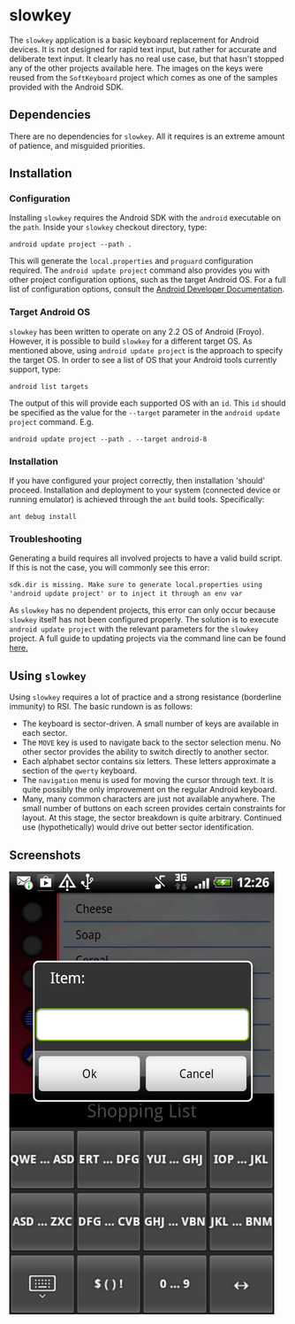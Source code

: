 slowkey
=======

The `slowkey` application is a basic keyboard replacement for Android devices. It is not designed for rapid text input, but rather for accurate and deliberate text input. It clearly has no real use case, but that hasn't stopped any of the other projects available here. The images on the keys were reused from the `SoftKeyboard` project which comes as one of the samples provided with the Android SDK. 


Dependencies
------------

There are no dependencies for `slowkey`. All it requires is an extreme amount of patience, and misguided priorities.

Installation
------------

### Configuration
Installing `slowkey` requires the Android SDK with the `android` executable on the `path`. Inside your `slowkey` checkout directory, type: 

    android update project --path . 

This will generate the `local.properties` and `proguard` configuration required. The `android update project` command also provides you with other project configuration options, such as the target Android OS. For a full list of configuration options, consult the [Android Developer Documentation](http://developer.android.com/tools/projects/projects-cmdline.html#UpdatingAProject). 

### Target Android OS

`slowkey` has been written to operate on any 2.2 OS of Android (Froyo). However, it is possible to build `slowkey` for a different target OS. As mentioned above, using `android update project` is the approach to specify the target OS. In order to see a list of OS that your Android tools currently support, type: 

    android list targets

The output of this will provide each supported OS with an `id`. This `id` should be specified as the value for the `--target` parameter in the `android update project` command. E.g.

    android update project --path . --target android-8


### Installation

If you have configured your project correctly, then installation 'should' proceed. Installation and deployment to your system (connected device or running emulator) is achieved through the `ant` build tools. Specifically: 

    ant debug install

### Troubleshooting

Generating a build requires all involved projects to have a valid build script. If this is not the case, you will commonly see this error:

    sdk.dir is missing. Make sure to generate local.properties using 'android update project' or to inject it through an env var

As `slowkey` has no dependent projects, this error can only occur because `slowkey` itself has not been configured properly. The solution is to execute `android update project` with the relevant parameters for the `slowkey` project. A full guide to updating projects via the command line can be found [here.](http://developer.android.com/tools/projects/projects-cmdline.html#UpdatingAProject)

Using `slowkey`
---------------

Using `slowkey` requires a lot of practice and a strong resistance (borderline immunity) to RSI. The basic rundown is as follows:

* The keyboard is sector-driven. A small number of keys are available in each sector.
* The `MOVE` key is used to navigate back to the sector selection menu. No other sector provides the ability to switch directly to another sector.
* Each alphabet sector contains six letters. These letters approximate a section of the `qwerty` keyboard.
* The `navigation` menu is used for moving the cursor through text. It is quite possibly the only improvement on the regular Android keyboard.
* Many, many common characters are just not available anywhere. The small number of buttons on each screen provides certain constraints for layout. At this stage, the sector breakdown is quite arbitrary. Continued use (hypothetically) would drive out better sector identification.

Screenshots
-----------

![Demo screenshot](https://github.com/disquieting-silence/slowkey/raw/master/screenshots/main.png)
